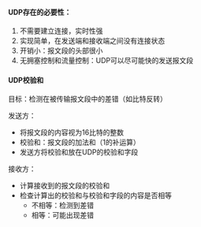 #### UDP存在的必要性：

1.  不需要建立连接，实时性强
2.  实现简单，在发送端和接收端之间没有连接状态
3.  开销小：报文段的头部很小
4.  无拥塞控制和流量控制：UDP可以尽可能快的发送报文段



#### UDP校验和

目标：检测在被传输报文段中的差错（如比特反转）

发送方：

-   将报文段的内容视为16比特的整数
-   校验和：报文段的加法和（1的补运算）
-   发送方将校验和放在UDP的校验和字段

接收方：

-   计算接收到的报文段的校验和
-   检查计算出的校验和与校验和字段的内容是否相等
    -   不相等：检测到差错
    -   相等：可能出现差错